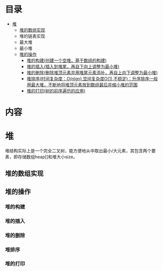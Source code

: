 # 目录 

* [堆](#堆)
  * [堆的数组实现](#堆的数组实现)
  * 堆的链表实现
  * 最大堆
  * 最小堆
  * [堆的操作](#堆的操作)
    * [堆的构建(创建一个空堆，基于数组的构建)](#堆的构建)
    * [堆的插入(插入到堆尾，再自下向上调整为最小堆)](#堆的插入)
    * [堆的删除(删除堆顶元素并用堆尾元素添补，再自上向下调整为最小堆)](#堆的删除)
    * [堆排序(时间复杂度：O(nlgn),空间复杂度O(1),不稳定)：升序排序一般用最大堆，不断地将堆顶元素放到数组最后并缩小堆的范围](#堆排序)
    * [堆的打印(树的前序遍历的应用)](#堆的打印)
  
  
  
# 内容

# 堆
堆结构实际上是一个完全二叉树，能方便地从中取出最小/大元素，其包含两个要素，即存储数组heap[]和堆大小size。

## 堆的数组实现
## 堆的操作
### 堆的构建
### 堆的插入
### 堆的删除
### 堆排序
### 堆的打印
